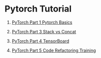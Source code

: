 # Pytorch Tutorial

1. [PyTorch Part 1 Pytorch Basics](https://github.com/sagarrathi/PytorchTutorial/blob/master/PyTorch%20Part%201%20Pytorch%20Basics.ipynb)

2. [PyTorch Part 3 Stack vs Concat](https://github.com/sagarrathi/PytorchTutorial/blob/master/PyTorch%20Part%203%20Stack%20vs%20Concat.ipynb)

3. [PyTorch Part 4 TensorBoard](https://github.com/sagarrathi/PytorchTutorial/blob/master/PyTorch%20Part%204%20TensorBoard.ipynb)

4. [PyTorch Part 5 Code Refactoring Training](https://github.com/sagarrathi/PytorchTutorial/blob/master/PyTorch%20Part%205%20Code%20Refactoring%20Training.ipynb)


